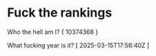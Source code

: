 # Fuck the rankings

Who the hell am I?
{ 10374368 }

What fucking year is it?
[ 2025-03-15T17:56:40Z ]
